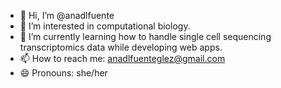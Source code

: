 - 👋 Hi, I’m @anadlfuente
- 👀 I’m interested in computational biology.
- 🌱 I’m currently learning how to handle single cell sequencing transcriptomics data while developing web apps. 
- 📫 How to reach me: anadlfuenteglez@gmail.com
- 😄 Pronouns: she/her

<!---
anadlfuente/anadlfuente is a ✨ special ✨ repository because its `README.md` (this file) appears on your GitHub profile.
You can click the Preview link to take a look at your changes.
--->
